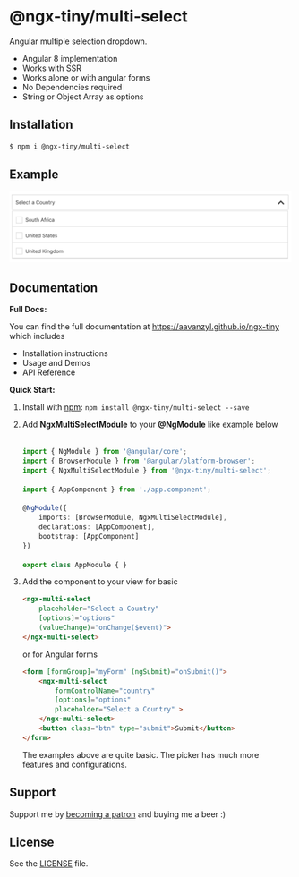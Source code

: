 # @ngx-tiny/multi-select

Angular multiple selection dropdown.

* Angular 8 implementation
* Works with SSR
* Works alone or with angular forms 
* No Dependencies required
* String or Object Array as options

## Installation

```sh
$ npm i @ngx-tiny/multi-select
```


## Example

![Drag Racing](https://raw.githubusercontent.com/aavanzyl/ngx-tiny/master/projects/assets/ngx-multi-select.png)
## Documentation

__Full Docs:__

You can find the full documentation at https://aavanzyl.github.io/ngx-tiny which includes
* Installation instructions
* Usage and Demos
* API Reference

__Quick Start:__

1. Install with [npm](https://www.npmjs.com): `npm install @ngx-tiny/multi-select --save`

2. Add __NgxMultiSelectModule__ to your __@NgModule__ like example below
    ```typescript

    import { NgModule } from '@angular/core';
    import { BrowserModule } from '@angular/platform-browser';
    import { NgxMultiSelectModule } from '@ngx-tiny/multi-select';

    import { AppComponent } from './app.component';

    @NgModule({
        imports: [BrowserModule, NgxMultiSelectModule],
        declarations: [AppComponent],
        bootstrap: [AppComponent]
    })

    export class AppModule { }

    ```
 4. Add the component to your view for basic
    ```html
    <ngx-multi-select 
        placeholder="Select a Country" 
        [options]="options" 
        (valueChange)="onChange($event)">
    </ngx-multi-select>
    ```
    or for Angular forms
    ```html 
    <form [formGroup]="myForm" (ngSubmit)="onSubmit()">
        <ngx-multi-select 
            formControlName="country" 
            [options]="options" 
            placeholder="Select a Country" >
        </ngx-multi-select>
        <button class="btn" type="submit">Submit</button>
    </form>
    ```
    The examples above are quite basic. The picker has much more features and configurations. 
    
## Support

Support me by [becoming a patron](https://www.patreon.com/bePatron?u=27640996) and buying me a beer :) 

## License
See the [LICENSE][license] file.


[license]: /LICENSE
[contributing]: /CONTRIBUTING.md
[docs]: /DOCUMENTATION.md 